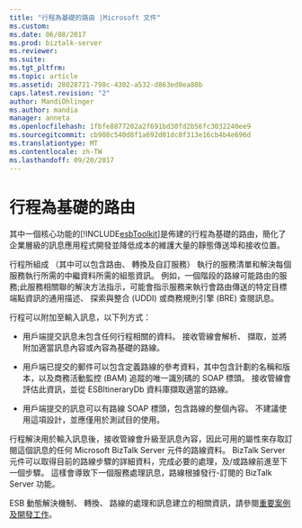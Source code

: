 ```yaml
---
title: "行程為基礎的路由 |Microsoft 文件"
ms.custom: 
ms.date: 06/08/2017
ms.prod: biztalk-server
ms.reviewer: 
ms.suite: 
ms.tgt_pltfrm: 
ms.topic: article
ms.assetid: 28028721-798c-4302-a532-d863ed8ea88b
caps.latest.revision: "2"
author: MandiOhlinger
ms.author: mandia
manager: anneta
ms.openlocfilehash: 1fbfe8877202a2f691bd30fd2b56fc3032240ee9
ms.sourcegitcommit: cb908c540d8f1a692d01dc8f313e16cb4b4e696d
ms.translationtype: MT
ms.contentlocale: zh-TW
ms.lasthandoff: 09/20/2017
---
```

# <a name="itinerary-based-routing"></a>行程為基礎的路由
其中一個核心功能的[!INCLUDE[esbToolkit](../includes/esbtoolkit-md.md)]是佈建的行程為基礎的路由，簡化了企業層級的訊息應用程式開發並降低成本的維護大量的靜態傳送埠和接收位置。  
  
 行程所組成 （其中可以包含路由、 轉換及自訂服務） 執行的服務清單和解決每個服務執行所需的中繼資料所需的組態資訊。 例如，一個階段的路線可能路由的服務;此服務相關聯的解決方法指示，可能會指示服務来執行會路由傳送的特定目標端點資訊的通用描述、 探索與整合 (UDDI) 或商務規則引擎 (BRE) 查閱訊息。  
  
 行程可以附加至輸入訊息，以下列方式：  
  
-   用戶端提交訊息未包含任何行程相關的資料。 接收管線會解析、 擷取，並將附加適當訊息內容或內容為基礎的路線。  
  
-   用戶端已提交的郵件可以包含定義路線的參考資料，其中包含計劃的名稱和版本，以及商務活動監控 (BAM) 追蹤的唯一識別碼的 SOAP 標頭。 接收管線會評估此資訊，並從 ESBItineraryDb 資料庫擷取適當的路線。  
  
-   用戶端提交的訊息可以有路線 SOAP 標頭，包含路線的整個內容。 不建議使用這項設計，並應僅用於測試目的使用。  
  
 行程解決用於輸入訊息後，接收管線會升級至訊息內容，因此可用的屬性來存取訂閱這個訊息的任何 Microsoft BizTalk Server 元件的路線資料。 BizTalk Server 元件可以取得目前的路線步驟的詳細資料，完成必要的處理，及/或路線前進至下一個步驟。 這樣會導致下一個服務處理訊息，路線根據發行-訂閱的 BizTalk Server 功能。  
  
 ESB 動態解決機制、 轉換、 路線的處理和訊息建立的相關資訊，請參閱[重要案例及開發工作](../esb-toolkit/key-scenarios-and-development-tasks.md)。